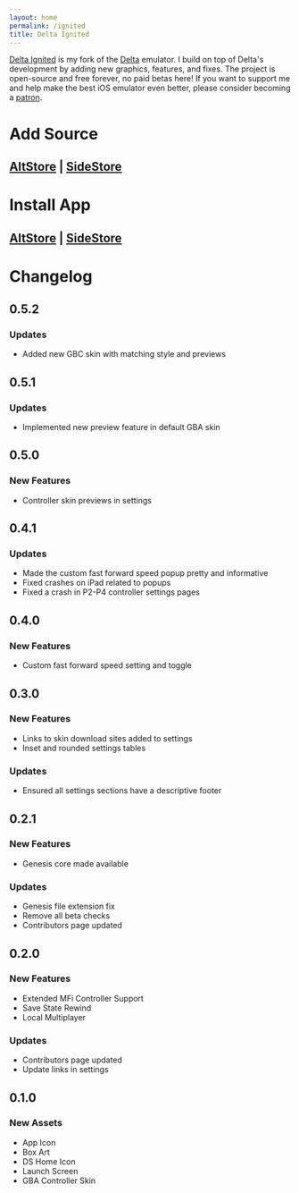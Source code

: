 ```yaml
---
layout: home
permalink: /ignited
title: Delta Ignited
---
```


[Delta Ignited](https://github.com/Lit-Development/Delta-Ignited) is my fork of the [Delta](https://github.com/rileytestut/Delta) emulator. I build on top of Delta's development by adding new graphics, features, and fixes. The project is open-source and free forever, no paid betas here! If you want to support me and help make the best iOS emulator even better, please consider becoming a [patron](https://patreon.com/litritt).

# Add Source

## [AltStore](altstore://source?url=https://apps.litritt.com) | [SideStore](sidestore://source?url=https://apps.litritt.com)

# Install App

## [AltStore](altstore://install?url=https://github.com/Lit-Development/Delta-Ignited/releases/download/v0.5.2/delta-ignited.ipa) | [SideStore](sidestore://install?url=https://github.com/Lit-Development/Delta-Ignited/releases/download/v0.5.2/delta-ignited.ipa)

# Changelog

## 0.5.2

### **Updates**

- Added new GBC skin with matching style and previews 

## 0.5.1

### **Updates**

- Implemented new preview feature in default GBA skin

## 0.5.0

### **New Features**

- Controller skin previews in settings

## 0.4.1

### **Updates**

- Made the custom fast forward speed popup pretty and informative
- Fixed crashes on iPad related to popups
- Fixed a crash in P2-P4 controller settings pages

## 0.4.0

### **New Features**

- Custom fast forward speed setting and toggle

## 0.3.0

### **New Features**

- Links to skin download sites added to settings
- Inset and rounded settings tables

### **Updates**

- Ensured all settings sections have a descriptive footer

## 0.2.1

### **New Features**

- Genesis core made available

### **Updates**

- Genesis file extension fix
- Remove all beta checks
- Contributors page updated

## 0.2.0

### **New Features**

- Extended MFi Controller Support
- Save State Rewind
- Local Multiplayer

### **Updates**

- Contributors page updated
- Update links in settings

## 0.1.0

### **New Assets**

- App Icon
- Box Art
- DS Home Icon
- Launch Screen
- GBA Controller Skin
